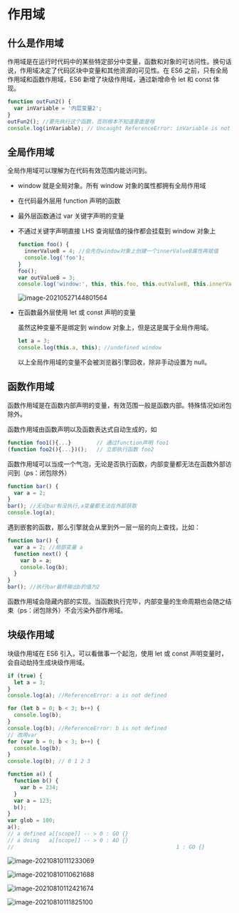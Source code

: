 # 作用域

## 什么是作用域

作用域是在运行时代码中的某些特定部分中变量，函数和对象的可访问性。换句话说，作用域决定了代码区块中变量和其他资源的可见性。在 ES6 之前，只有全局作用域和函数作用域，ES6 新增了块级作用域，通过新增命令 let 和 const 体现。

```js
function outFun2() {
  var inVariable = '内层变量2';
}
outFun2(); //要先执行这个函数，否则根本不知道里面是啥
console.log(inVariable); // Uncaught ReferenceError: inVariable is not defined 全局作用域无法访问函数作用域资源
```

## 全局作用域

全局作用域可以理解为在代码有效范围内能访问到。

- window 就是全局对象。所有 window 对象的属性都拥有全局作用域

- 在代码最外层用 function 声明的函数

- 最外层函数通过 var 关键字声明的变量

- 不通过关键字声明直接 LHS 查询赋值的操作都会挂载到 window 对象上

  ```js
  function foo() {
    innerValueB = 4; //会先在window对象上创建一个innerValueB属性再赋值
    console.log('foo');
  }
  foo();
  var outValueB = 3;
  console.log('window:', this, this.foo, this.outValueB, this.innerValueB);
  ```

  ![image-20210527144801564](https://pic.tinsfox.com/uPic/image-20210527144801564.png)

- 在函数最外层使用 let 或 const 声明的变量

  虽然这种变量不是绑定到 window 对象上，但是这是属于全局作用域。

  ```js
  let a = 3;
  console.log(this.a, this); //undefined window
  ```

  以上全局作用域的变量不会被浏览器引擎回收，除非手动设置为 null。

## 函数作用域

函数作用域是在函数内部声明的变量，有效范围一般是函数内部。特殊情况如闭包除外。

函数作用域由函数声明以及函数表达式自动生成的，如

```js
function foo1(){...}        // 通过function声明 foo1
(function foo2(){...})();   // 立即执行函数 foo2
```

函数作用域可以当成一个气泡，无论是否执行函数，内部变量都无法在函数外部访问到（ps：闭包除外）

```js
function bar() {
  var a = 2;
}
bar(); //无论bar有没执行,a变量都无法在外部获取
console.log(a);
```

遇到嵌套的函数，那么引擎就会从里到外一层一层的向上查找，比如：

```js
function bar() {
  var a = 2; //局部变量 a
  function next() {
    var b = a;
    console.log(b);
  }
}
bar(); //执行bar最终输出b的值为2
```

函数作用域会隐藏内部的实现。当函数执行完毕，内部变量的生命周期也会随之结束（ps：闭包除外）不会污染外部作用域。

## 块级作用域

块级作用域在 ES6 引入，可以看做事一个起泡，使用 let 或 const 声明变量时，会自动劫持生成块级作用域。

```js
if (true) {
  let a = 3;
}
console.log(a); //ReferenceError: a is not defined

for (let b = 0; b < 3; b++) {
  console.log(b);
}
console.log(b); //ReferenceError: b is not defined
// 改用var
for (var b = 0; b < 3; b++) {
  console.log(b);
}
console.log(b); // 0 1 2 3
```

```javascript
function a() {
  function b() {
    var b = 234;
  }
  var a = 123;
  b();
}
var glob = 100;
a();
// a defined a[[scope]] -- > 0 : GO {}
// a doing   a[[scope]] -- > 0 : AO {}
//													 1 : GO {}
```

![image-20210810111233069](https://pic.tinsfox.com/uPic/image-20210810111233069.png)

![image-20210810110621688](https://pic.tinsfox.com/uPic/image-20210810110621688.png)

![image-20210810112421674](https://pic.tinsfox.com/uPic/image-20210810112421674.png)

![image-20210810111825100](https://pic.tinsfox.com/uPic/image-20210810111825100.png)
